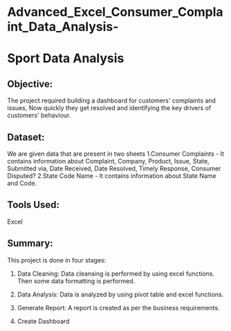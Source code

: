 # Advanced_Excel_Consumer_Complaint_Data_Analysis-

# Sport Data Analysis 
## Objective:
The project required building a dashboard for customers' complaints and issues, Now quickly they get resolved and identifying the key drivers of customers' behaviour.

## Dataset:
We are given data that are present in two sheets
1.Consumer Complaints - It contains information about Complaint, Company, Product, Issue, State, Submitted via, Date Received, Date Resolved, Timely Response, Consumer Disputed?
2.State Code Name - It contains information about State Name and Code.

## Tools Used:
Excel

## Summary:
This project is done in four stages: 
1) Data Cleaning:
Data cleansing is performed by using excel functions. 
Then some data formatting is performed. 

2) Data Analysis: Data is analyzed by using pivot table and excel functions.

3) Generate Report: A report is created as per the business requirements.

4) Create Dashboard
